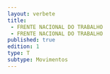 ```yaml
---
layout: verbete
title:
 - FRENTE NACIONAL DO TRABALHO
 - FRENTE NACIONAL DO TRABALHO
published: true
edition: 1  
type: T
subtype: Movimentos
---
```



